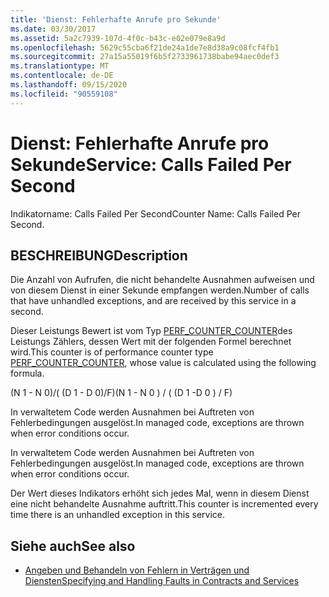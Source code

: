 ```yaml
---
title: 'Dienst: Fehlerhafte Anrufe pro Sekunde'
ms.date: 03/30/2017
ms.assetid: 5a2c7939-107d-4f0c-b43c-e02e079e8a9d
ms.openlocfilehash: 5629c55cba6f21de24a1de7e8d38a9c08fcf4fb1
ms.sourcegitcommit: 27a15a55019f6b5f2733961738babe94aec0def3
ms.translationtype: MT
ms.contentlocale: de-DE
ms.lasthandoff: 09/15/2020
ms.locfileid: "90559108"
---
```

# <a name="service-calls-failed-per-second"></a><span data-ttu-id="2ded4-102">Dienst: Fehlerhafte Anrufe pro Sekunde</span><span class="sxs-lookup"><span data-stu-id="2ded4-102">Service: Calls Failed Per Second</span></span>
<span data-ttu-id="2ded4-103">Indikatorname: Calls Failed Per Second</span><span class="sxs-lookup"><span data-stu-id="2ded4-103">Counter Name: Calls Failed Per Second.</span></span>  
  
## <a name="description"></a><span data-ttu-id="2ded4-104">BESCHREIBUNG</span><span class="sxs-lookup"><span data-stu-id="2ded4-104">Description</span></span>  
 <span data-ttu-id="2ded4-105">Die Anzahl von Aufrufen, die nicht behandelte Ausnahmen aufweisen und von diesem Dienst in einer Sekunde empfangen werden.</span><span class="sxs-lookup"><span data-stu-id="2ded4-105">Number of calls that have unhandled exceptions, and are received by this service in a second.</span></span>  
  
 <span data-ttu-id="2ded4-106">Dieser Leistungs Bewert ist vom Typ [PERF_COUNTER_COUNTER](/previous-versions/windows/it-pro/windows-server-2003/cc740048(v=ws.10))des Leistungs Zählers, dessen Wert mit der folgenden Formel berechnet wird.</span><span class="sxs-lookup"><span data-stu-id="2ded4-106">This counter is of performance counter type [PERF_COUNTER_COUNTER](/previous-versions/windows/it-pro/windows-server-2003/cc740048(v=ws.10)), whose value is calculated using the following formula.</span></span>  
  
 <span data-ttu-id="2ded4-107">(N 1 - N 0)/( (D 1 - D 0)/F)</span><span class="sxs-lookup"><span data-stu-id="2ded4-107">(N 1 - N 0 ) / ( (D 1 -D 0 ) / F)</span></span>  
  
 <span data-ttu-id="2ded4-108">In verwaltetem Code werden Ausnahmen bei Auftreten von Fehlerbedingungen ausgelöst.</span><span class="sxs-lookup"><span data-stu-id="2ded4-108">In managed code, exceptions are thrown when error conditions occur.</span></span>  
  
 <span data-ttu-id="2ded4-109">In verwaltetem Code werden Ausnahmen bei Auftreten von Fehlerbedingungen ausgelöst.</span><span class="sxs-lookup"><span data-stu-id="2ded4-109">In managed code, exceptions are thrown when error conditions occur.</span></span>  
  
 <span data-ttu-id="2ded4-110">Der Wert dieses Indikators erhöht sich jedes Mal, wenn in diesem Dienst eine nicht behandelte Ausnahme auftritt.</span><span class="sxs-lookup"><span data-stu-id="2ded4-110">This counter is incremented every time there is an unhandled exception in this service.</span></span>  
  
## <a name="see-also"></a><span data-ttu-id="2ded4-111">Siehe auch</span><span class="sxs-lookup"><span data-stu-id="2ded4-111">See also</span></span>

- [<span data-ttu-id="2ded4-112">Angeben und Behandeln von Fehlern in Verträgen und Diensten</span><span class="sxs-lookup"><span data-stu-id="2ded4-112">Specifying and Handling Faults in Contracts and Services</span></span>](../../specifying-and-handling-faults-in-contracts-and-services.md)
